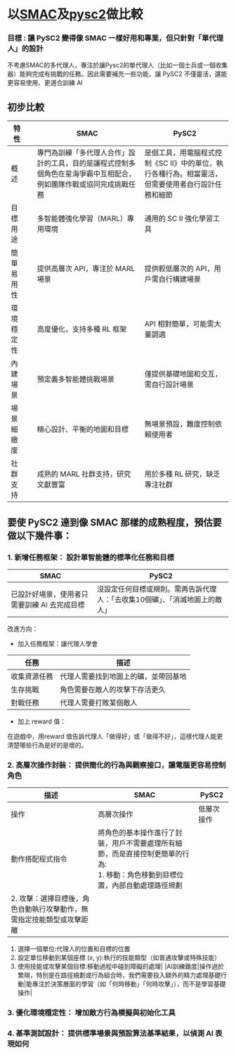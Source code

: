 # 以[SMAC](https://github.com/oxwhirl/smac/tree/master)及[pysc2](https://github.com/nicoladainese96/SC2-RL)做比較

### 目標 : 讓 PySC2 變得像 SMAC 一樣好用和專業，但只針對「單代理人」的設計
不考慮SMAC的多代理人，專注於讓Pysc2的單代理人（比如一個士兵或一個收集器）能夠完成有挑戰的任務。因此需要補充一些功能，讓 PySC2 不僅靈活，還能更容易使用、更適合訓練 AI

## 初步比較
|特性| |SMAC|PySC2|
| --- | --- | --- | --- |
|概述| |專門為訓練「多代理人合作」設計的工具，目的是讓程式控制多個角色在星海爭霸中互相配合，例如團隊作戰或協同完成挑戰任務|是個工具，用電腦程式控制《SC II》中的單位，執行各種行為。相當靈活，但需要使用者自行設計任務和細節|
|目標用途| |多智能體強化學習（MARL）專用環境|通用的 SC II 強化學習工具|
|簡單易用性| |提供高層次 API，專注於 MARL 場景|提供較低層次的 API，用戶需自行構建場景|
|環境穩定性| |高度優化，支持多種 RL 框架|API 相對簡單，可能需大量調適|
|內建場景| |預定義多智能體挑戰場景|僅提供基礎地圖和交互，需自行設計場景|
|場景細緻度| |精心設計、平衡的地圖和目標|無場景預設，難度控制依賴使用者|
|社群支持| |成熟的 MARL 社群支持，研究文獻豐富|用於多種 RL 研究，缺乏專注社群|

## 要使 PySC2 達到像 SMAC 那樣的成熟程度，預估要做以下幾件事：

### 1. 新增任務框架： 設計單智能體的標準化任務和目標

|SMAC|PySC2|
| --- | --- |
|已設計好場景，使用者只需要訓練 AI 去完成目標|沒設定任何目標或規則。需再告訴代理人：「去收集10個礦」、「消滅地圖上的敵人」|



改進方向：



* 加入任務框架：讓代理人學會

|任務|描述|
| --- | --- |
|收集資源任務|代理人需要找到地圖上的礦，並帶回基地|
|生存挑戰|角色需要在敵人的攻擊下存活更久|
|對戰任務|代理人需要打敗某個敵人|


* 加上 reward 值：

在遊戲中，用reward 值告訴代理人「做得好」或「做得不好」，這樣代理人能更清楚哪些行為是好的是壞的。


### 2. 高層次操作封裝： 提供簡化的行為與觀察接口，讓電腦更容易控制角色
|描述|SMAC|PySC2|
| --- | --- | --- |
|操作|高層次操作|低層次操作|
|動作搭配程式指令|將角色的基本操作進行了封裝，用戶不需要處理所有細節，而是直接控制更簡單的行為:<br>1. 移動：角色移動到目標位置，內部自動處理路徑規劃
2. 攻擊：選擇目標後，角色自動執行攻擊動作，無需指定技能類型或攻擊距離|
1. 選擇一個單位:代理人的位置和目標的位置
2. 設定單位移動到某個座標 (x, y):執行的技能類型（如普通攻擊或特殊技能）
3. 使用技能或攻擊某個目標:移動過程中碰到障礙的處理|
|AI訓練難度|操作過於繁瑣，特別是在路徑規劃或行為組合時，我們需要投入額外的精力處理基礎行動|能專注於決策層面的學習（如「何時移動」「何時攻擊」），而不是學習基礎操作|


### 3. 優化環境穩定性： 增加敵方行為模擬與初始化工具

### 4. 基準測試設計： 提供標準場景與預設算法基準結果，以偵測 AI 表現如何



